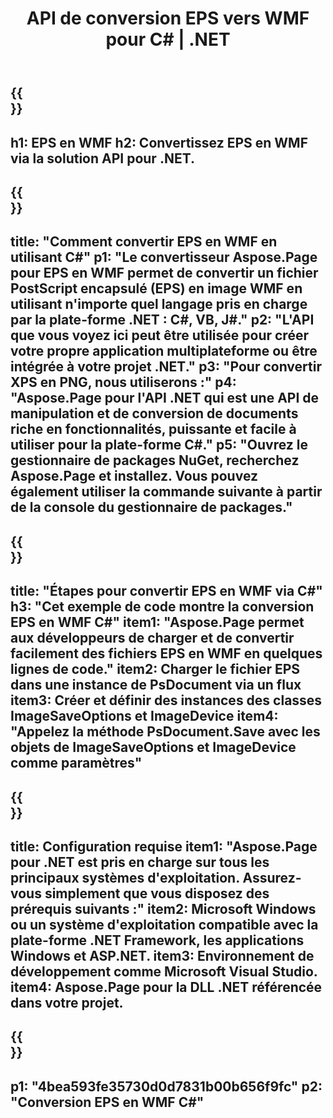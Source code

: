 ﻿---
translation: true
template: /_templates/_conversion-child-net.md
title: API de conversion EPS vers WMF pour C# |  .NET
url: /net/conversion/eps-to-wmf/
description: Exemple de code pour la conversion EPS en WMF C#. Utilisez le code d'exemple d'API pour la conversion de fichiers EPS par lots en WMF dans VB.NET, Asp.NET ou toute application basée sur .NET.
informat: EPS
outformat: WMF
otherformats: XPS PS
---

{{<section banner>}}
---
h1: EPS en WMF
h2: Convertissez EPS en WMF via la solution API pour .NET.
---

{{<section overview>}}
---
title: "Comment convertir EPS en WMF en utilisant C#"
p1: "Le convertisseur Aspose.Page pour EPS en WMF permet de convertir un fichier PostScript encapsulé (EPS) en image WMF en utilisant n'importe quel langage pris en charge par la plate-forme .NET : C#, VB, J#."
p2: "L'API que vous voyez ici peut être utilisée pour créer votre propre application multiplateforme ou être intégrée à votre projet .NET."
p3: "Pour convertir XPS en PNG, nous utiliserons :"
p4: "Aspose.Page pour l'API .NET qui est une API de manipulation et de conversion de documents riche en fonctionnalités, puissante et facile à utiliser pour la plate-forme C#."
p5: "Ouvrez le gestionnaire de packages NuGet, recherchez Aspose.Page et installez. Vous pouvez également utiliser la commande suivante à partir de la console du gestionnaire de packages."
---

{{<section feature1>}}
---
title: "Étapes pour convertir EPS en WMF via C#"
h3: "Cet exemple de code montre la conversion EPS en WMF C#"
item1: "Aspose.Page permet aux développeurs de charger et de convertir facilement des fichiers EPS en WMF en quelques lignes de code."
item2: Charger le fichier EPS dans une instance de PsDocument via un flux
item3: Créer et définir des instances des classes ImageSaveOptions et ImageDevice
item4: "Appelez la méthode PsDocument.Save avec les objets de ImageSaveOptions et ImageDevice comme paramètres"
---

{{<section feature2>}}
---
title: Configuration requise
item1: "Aspose.Page pour .NET est pris en charge sur tous les principaux systèmes d'exploitation. Assurez-vous simplement que vous disposez des prérequis suivants :"
item2: Microsoft Windows ou un système d'exploitation compatible avec la plate-forme .NET Framework, les applications Windows et ASP.NET.
item3: Environnement de développement comme Microsoft Visual Studio.
item4: Aspose.Page pour la DLL .NET référencée dans votre projet.
---

{{<section gist>}}
---
p1: "4bea593fe35730d0d7831b00b656f9fc"
p2: "Conversion EPS en WMF C#"
---
